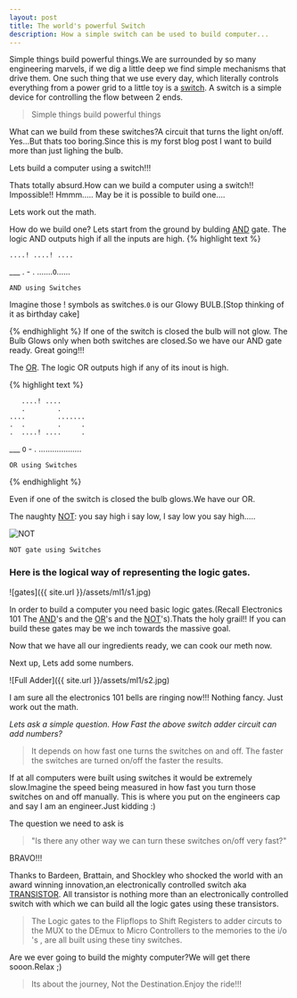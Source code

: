 ```yaml
---
layout: post
title: The world's powerful Switch
description: How a simple switch can be used to build computer...
---
```

Simple things build powerful things.We are surrounded by so many engineering marvels, if we dig a little deep we find simple mechanisms that drive them. One such thing that we use every day, which literally controls everything from a power grid to a little toy is a [switch](https://en.wikipedia.org/wiki/Switch). A switch is a simple device for controlling the flow between 2 ends.

> Simple things build powerful things

What can we build from these switches?A circuit that turns the light on/off. Yes...But thats too boring.Since this is my forst blog post I want to build more than just lighing the bulb.

Lets build a computer using a switch!!!

Thats totally absurd.How can we build a computer using a switch!! Impossible!!
Hmmm.....
May be it is possible to build one....

Lets work out the math.

How do we build one?
Lets start from the ground by bulding [AND](https://en.wikibooks.org/wiki/Electronics/Basic_gates) gate. The logic AND outputs high if all the inputs are high.
{% highlight text %}

    ....! ....! ....
   ___              .
    -              .
    .......`O`......
    
    AND using Switches
    
 Imagine those ! symbols as switches.`0` is our Glowy BULB.[Stop thinking of it as birthday cake]

{% endhighlight %}
If one of the switch is closed the bulb will not glow. The Bulb Glows only when both switches are closed.So we have our AND gate ready. Great going!!!

The [OR](https://en.wikibooks.org/wiki/Electronics/Basic_gates).
The logic OR outputs high if any of its inout is high.

{% highlight text %}

       ....! ....
       .        .
    ....        .......
    .  .        .     .
    .  ....! ....     .
   ___               `O`
    -                 .
    ...................
    
    OR using Switches

{% endhighlight %}

Even if one of the switch is closed the bulb glows.We have our OR.

The naughty [NOT](https://en.wikibooks.org/wiki/Electronics/Basic_gates):
you say high i say low, I say low you say high.....

![NOT](http://www.electronics-tutorials.ws/boolean/boo11.gif?81223b)    
    
    NOT gate using Switches

### Here is the logical way of representing the logic gates.
![gates]({{ site.url }}/assets/ml1/s1.jpg)

In order to build a computer you need basic logic gates.(Recall Electronics 101 The [AND](https://en.wikibooks.org/wiki/Electronics/Basic_gates)'s and the [OR](https://en.wikibooks.org/wiki/Electronics/Basic_gates)'s and the [NOT](https://en.wikibooks.org/wiki/Electronics/Basic_gates)'s).Thats the holy grail!!
If you can build these gates may be we inch towards the massive goal.

Now that we have all our ingredients ready, we can cook our meth now.

Next up, Lets add some numbers.

![Full Adder]({{ site.url }}/assets/ml1/s2.jpg)

I am sure all the electronics 101 bells are ringing now!!!
Nothing fancy. Just work out the math.

<i>Lets ask a simple question. How Fast the above switch adder circuit can add numbers?</i>

>It depends on how fast one turns the switches on and off.
The faster the switches are turned on/off the faster the results.

If at all computers were built using switches it would be extremely slow.Imagine the speed being measured in how fast you turn those switches on and off manually. This is where you put on the engineers cap and say I am an engineer.Just kidding :)

The question we need to ask is 

>"Is there any other way we can turn these switches on/off very fast?"

BRAVO!!!

Thanks to Bardeen, Brattain, and Shockley who shocked the world with an award winning innovation,an  electronically controlled switch aka [TRANSISTOR](https://www.youtube.com/watch?v=IcrBqCFLHIY).
All transistor is nothing more than an electronically controlled switch with which we can build all the logic gates using these transistors.

>The Logic gates to the Flipflops to Shift Registers to adder circuts to the MUX to the DEmux to Micro Controllers to the memories to the i/o 's , are all built using these tiny switches.



Are we ever going to build the mighty computer?We will get there sooon.Relax ;)

>Its about the journey, Not the Destination.Enjoy the ride!!!
